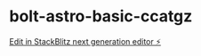 # bolt-astro-basic-ccatgz

[Edit in StackBlitz next generation editor ⚡️](https://stackblitz.com/~/github.com/asharafs/bolt-astro-basic-ccatgz)